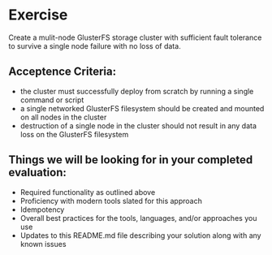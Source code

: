 # Exercise
Create a mulit-node GlusterFS storage cluster with sufficient fault tolerance
to survive a single node failure with no loss of data.

## Acceptence Criteria:
* the cluster must successfully deploy from scratch by running a single command or script
* a single networked GlusterFS filesystem should be created and mounted on all nodes in the cluster
* destruction of a single node in the cluster should not result in any data loss on the GlusterFS filesystem

## Things we will be looking for in your completed evaluation:
* Required functionality as outlined above
* Proficiency with modern tools slated for this approach
* Idempotency
* Overall best practices for the tools, languages, and/or approaches you use
* Updates to this README.md file describing your solution along with any known issues
